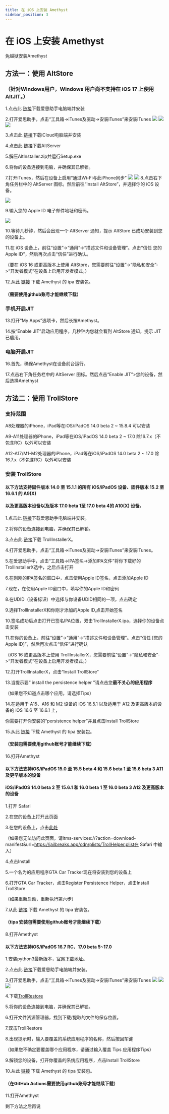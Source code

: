 ```yaml
---
title: 在 iOS 上安装 Amethyst
sidebar_position: 3
---
```


# 在 iOS 上安装 Amethyst

免越狱安装Amethyst

## 方法一：使用 AltStore

### （针对Windows用户，Windows 用户尚不支持在 iOS 17 上使用 AltJIT。）

1.点击此 [链接](i4.cn)下载爱思助手电脑端并安装

2.打开爱思助手，点击“工具箱->iTunes及驱动->安装iTunes”来安装iTunes
![](../_images/i4_1.png)
![](../_images/i4_2.png)
![](../_images/i4_3.png)


3.点击此 [链接](https://updates.cdn-apple.com/2020/windows/001-39935-20200911-1A70AA56-F448-11EA-8CC0-99D41950005E/iCloudSetup.exe)下载iCloud电脑端并安装

4.点击此 [链接](https://cdn.altstore.io/file/altstore/altinstaller.zip)下载AltServer

5.解压AltInstaller.zip并运行Setup.exe

6.将你的设备连接到电脑，并确保其已解锁。

7.打开iTunes，然后在设备上启用“通过Wi-Fi与此iPhone同步”
![](../_images/iTunes_1.png)
![](../_images/iTunes_2.png)
8.点击右下角任务栏中的 AltServer 图标。然后前往“Install AltStore”，并选择你的 iOS 设备。

![](../_images/Alt_1.png)

9.输入您的 Apple ID 电子邮件地址和密码。

![](../_images/Alt_2.png)

10.等待几秒钟，然后会出现一个 AltServer 通知，提示 AltStore 已成功安装到您的设备上。

11.在 iOS 设备上，前往“设置”->“通用”->“描述文件和设备管理”。点击“信任 您的 Apple ID”，然后再次点击“信任”进行确认。

（要在 iOS 16 或更高版本上使用 AltStore，您需要前往“设置”->“隐私和安全”->“开发者模式”在设备上启用开发者模式。）

12.从此 [链接](https://github.com/AngelAuraMC/Amethyst-iOS/actions) 下载 Amethyst 的 ipa 安装包。

#### （需要使用github账号才能继续下载）

### 手机开启JIT

13.打开“My Apps”选项卡，然后长按Amethyst。

14.按“Enable JIT”启动应用程序，几秒钟内您就会看到 AltStore 通知，提示 JIT 已启用。

### 电脑开启JIT

16.首先，确保Amethyst在设备前台运行。

17.点击右下角任务栏中的 AltServer 图标。然后点击“Enable JIT”>您的设备，然后选择Amethyst

## 方法二：使用 TrollStore

### 支持范围

A8处理器的iPhone，iPad等在iOS/iPadOS 14.0 beta 2 ~ 15.8.4	可以安装

A9-A11处理器的iPhone，iPad等在iOS/iPadOS 14.0 beta 2 ~ 17.0 除16.7.x（不包含RC）以外可以安装

A12-A17/M1-M2处理器的iPhone，iPad等在iOS/iPadOS 14.0 beta 2 ~ 17.0 除16.7.x（不包含RC）以外可以安装

### 安装 TrollStore

#### 以下方法支持固件版本 14.0 至 15.1.1 的所有 iOS/iPadOS 设备、固件版本 15.2 至 16.6.1 的 A9(X) 

#### 以及更高版本设备以及版本 17.0 beta 1至 17.0 beta 4的 A10(X) 设备。

1.点击此 [链接](i4.cn)下载爱思助手电脑端并安装。

2.将你的设备连接到电脑，并确保其已解锁。

3.点击此 [链接](https://github.com/alfiecg24/TrollInstallerX/releases/latest/download/TrollInstallerX.ipa)下载 TrollInstallerX。

4.打开爱思助手，点击“工具箱->iTunes及驱动->安装iTunes”来安装iTunes。

5.在爱思助手中，点击“工具箱->IPA签名->添加IPA文件”将你下载好的TrollInstallerX选中，之后点击打开

6.在刚刚的IPA签名的窗口中，点击使用Apple ID签名，点击添加Apple ID

7.现在，在使用Apple ID窗口中，填写你的Apple ID和密码

8.在UDID（设备标识）中选择与你设备UDID相同的一项，点击确定

9.选择TrollInstallerX和你刚才添加的Apple ID,点击开始签名

10.签名成功后点击打开已签名IPA位置，双击TrollInstallerX.ipa，选择你的设备点击安装

11.在你的设备上，前往“设置”->“通用”->“描述文件和设备管理”。点击“信任 [您的 Apple ID]”，然后再次点击“信任”进行确认

（iOS 16 或更高版本上使用 TrollInstallerX，您需要前往“设置”->“隐私和安全”->“开发者模式”在设备上启用开发者模式。）

12.打开TrollInstallerX，点击“Install TrollStore”

13.当提示要“ install the persistence helper ”请点击您**最不关心的应用程序**

（如果您不知道点击哪个应用，请选择Tips）

14.在适用于 A15、A16 和 M2 设备的 iOS 16.5.1 以及适用于 A12 及更高版本的设备的 iOS 16.6 至 16.6.1 上，

你需要打开你安装的“persistence helper”并且点击Install TrollStore

15.从此 [链接](https://github.com/AngelAuraMC/Amethyst-iOS/actions) 下载 Amethyst 的 tipa 安装包。

#### （安装包需要使用github账号才能继续下载）

16.打开Amethyst

#### 以下方法支持iOS/iPadOS 15.0 至 15.5 beta 4 和 15.6 beta 1 至 15.6 beta 3  A11 及更早版本的设备

#### iOS/iPadOS 14.0 beta 2 至 15.6.1 和 16.0 beta 1 至 16.0 beta 3 A12 及更高版本的设备

1.打开 Safari

2.在您的设备上打开此页面

3.在您的设备上，点击[此处](itms-services://?action=download-manifest&url=https://jailbreaks.app/cdn/plists/TrollHelper.plist)

（如果您无法访问此页面，请itms-services://?action=download-manifest&url=https://jailbreaks.app/cdn/plists/TrollHelper.plist在 Safari 中输入）

4.点击Install

5.一个名为的应用程序GTA Car Tracker现在将安装到您的设备上

6.打开GTA Car Tracker，点击Register Persistence Helper，点击Install TrollStore

（如果重新启动，重新执行第六步）

7.从此 [链接](https://github.com/AngelAuraMC/Amethyst-iOS/actions) 下载 Amethyst 的 tipa 安装包。

#### （tipa 安装包需要使用github账号才能继续下载）

8.打开Amethyst

#### 以下方法支持iOS/iPadOS 16.7 RC、17.0 beta 5~17.0

1.安装python3最新版本，[官网下载地址](https://www.python.org/downloads/)。

2.点击此 [链接](i4.cn)下载爱思助手电脑端并安装。

3.打开爱思助手，点击“工具箱->iTunes及驱动->安装iTunes”来安装iTunes
![](../_images/i4_1.png)
![](../_images/i4_2.png)
![](../_images/i4_3.png)

4.下载[TrollRestore](https://github.com/JJTech0130/TrollRestore/releases/download/1.0/TrollRestore.exe)

5.将你的设备连接到电脑，并确保其已解锁。

6.打开文件资源管理器，找到下载/提取的文件的保存位置。

7.双击TrollRestore

8.出现提示时，输入要覆盖的系统应用程序的名称，然后按回车键

（如果您不确定要覆盖哪个应用程序，请通过输入覆盖 Tips 应用程序Tips）

9.解锁您的设备，打开你覆盖的系统应用程序，点击Install TrollStore

10.从此 [链接](https://github.com/AngelAuraMC/Amethyst-iOS/actions) 下载 Amethyst 的 tipa 安装包。

#### （在GitHub Actions需要使用github账号才能继续下载）

11.打开Amethyst

剩下方法之后再说
